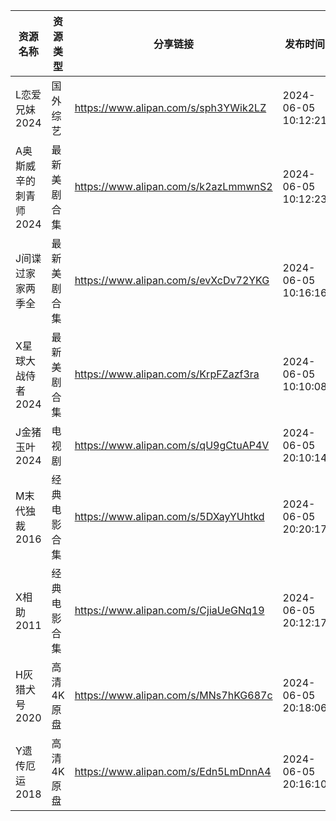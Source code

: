 | 资源名称          | 资源类型   | 分享链接                                 | 发布时间                |
| ------------- | ------ | ------------------------------------ | ------------------- |
| L恋爱兄妹2024     | 国外综艺   | https://www.alipan.com/s/sph3YWik2LZ | 2024-06-05 10:12:21 |
| A奥斯威辛的刺青师2024 | 最新美剧合集 | https://www.alipan.com/s/k2azLmmwnS2 | 2024-06-05 10:12:23 |
| J间谍过家家两季全     | 最新美剧合集 | https://www.alipan.com/s/evXcDv72YKG | 2024-06-05 10:16:16 |
| X星球大战侍者2024   | 最新美剧合集 | https://www.alipan.com/s/KrpFZazf3ra | 2024-06-05 10:10:08 |
| J金猪玉叶2024     | 电视剧    | https://www.alipan.com/s/qU9gCtuAP4V | 2024-06-05 20:10:14 |
| M末代独裁2016     | 经典电影合集 | https://www.alipan.com/s/5DXayYUhtkd | 2024-06-05 20:20:17 |
| X相助2011       | 经典电影合集 | https://www.alipan.com/s/CjiaUeGNq19 | 2024-06-05 20:12:17 |
| H灰猎犬号2020     | 高清4K原盘 | https://www.alipan.com/s/MNs7hKG687c | 2024-06-05 20:18:06 |
| Y遗传厄运2018     | 高清4K原盘 | https://www.alipan.com/s/Edn5LmDnnA4 | 2024-06-05 20:16:10 |
